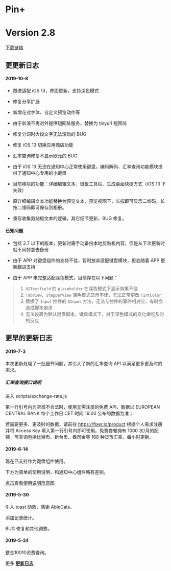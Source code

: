 # Pin+
# Version 2.8 

[下载链接](http://t.cn/Ai0mHgaa)

## 更更新日志

#### 2019-10-8

- 跟进适配 iOS 13，界面更新，支持深色模式

- 修复分享扩展

- 新增花式字体、自定义预览动作等

- 由于新浪不再对外提供短网址服务，替换为 tinyurl 短网址

- 修复分词时大段文字无法滚动的 BUG

- 修复 iOS 13 切换应用商店功能

- 汇率查询修复不显示欧元的 BUG

- 由于 iOS 13 无法在通知中心正常使用键盘，编码解码、汇率查询功能模块提供了通知中心专用的小键盘

- 目前移除的功能：详细编辑文本、键盘工具栏、生成桌面快捷方式（iOS 13 下失效）

- 原详细编辑文本功能替换为预览文本，预览视图下，长按即可显示二维码，长按二维码即可保存到相册。

- 重写收集剪贴板文本的逻辑，其它细节更新，BUG 修复。

#### 已知问题

- 包括 2.7 以下的版本，更新时需手动备份本地剪贴板内容，但是从下次更新时就不同特意去备份

- 由于 APP 对键盘组件的支持不佳，暂时放弃适配键盘模块，但会随着 APP 更新跟进支持

- 由于 APP 未完整适配深色模式，目前存在以下问题：
> 1. `UITextfield` 的 `placeholder` 在深色模式下显示效果不佳
> 2. `TabView`、`StepperView` 深色模式显示不佳，无法正常更改 `TintColor`
> 3. 替换了 `Input` 控件的 `$Input` 方法，无法与控件的事件相对应，有时会造成脚本崩溃
> 4. 无法设置为默认键盘脚本，键盘模式下，对于深色模式的变化做吃及时的反应


## 更早的更新日志

#### 2019-7-3

本次更新处理了一批细节问题，并引入了新的汇率查询 API 以满足更多更及时的需求。

##### 汇率查询接口说明

进入 scripts/exchange-rate.js

第一行引号内为空或不合法时，使用无需注册的免费 API，数据以 EUROPEAN CENTRAL BANK 每个工作日 CET 时间 16:00 公布的数据为准；

若需要更多、更及时的数据，请前往 https://fixer.io/product 根据个人需求注册并将 Access Key 填入第一行引号内即可使用。免费套餐拥有 1000 次/月的配额，可查询包括比特币、新台币、盎司金等 168 种货币汇率，每小时更新。

#### 2019-6-14

现在已支持作为键盘组件使用。

下方为简单的使用说明，和通知中心组件略有差别。

[点击查看使用说明示意图](http://tva1.sinaimg.cn/large/007X8olVly1g7r0sxsquuj30u010ral7.jpg?_blank)

#### 2019-5-30

引入 toast 动效，感谢 AbleCats。

添加记录统计。

BUG 修复和其他调整。

#### 2019-5-24

整合10010资费查询。

更多 [**更新日志**](http://t.cn/EL6MhNS)
